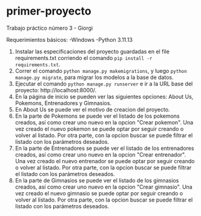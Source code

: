 # primer-proyecto

Trabajo práctico número 3 - Giorgi 

Requerimientos básicos:
-Windows
-Python 3.11.13

1) Instalar las especificaciones del proyecto guardadas en el file requirements.txt corriendo el comando `pip install -r requirements.txt`.
2) Correr el comando `python manage.py makemigrations`, y luego `python manage.py migrate`, para migrar los modelos a la base de datos.
3) Ejecutar el comando `python manage.py runserver` e ir a la URL base del proyecto: http://localhost:8000/.
4) En la página de inicio se pueden ver  las siguientes opciones: About Us, Pokemons, Entrenadores y Gimnasios.
5) En About Us se puede ver el motivo de creacion del proyecto.
6) En la parte de Pokemons se puede ver el listado de los pokemons creados, así como crear uno nuevo en la opcion "Crear pokemon". Una vez creado el nuevo pokemon se puede optar por seguir creando o volver al listado. Por otra parte, con la opcion buscar se puede filtrar el listado con los parámetros deseados.
7) En la parte de Entrenadores se puede ver el listado de los entrenadores creados, así como crear uno nuevo en la opcion "Crear entrenador". Una vez creado el nuevo entrenador se puede optar por seguir creando o volver al listado. Por otra parte, con la opcion buscar se puede filtrar el listado con los parámetros deseados.
8) En la parte de Gimnasios se puede ver el listado de los gimnasios creados, así como crear uno nuevo en la opcion "Crear gimnasio". Una vez creado el nuevo gimnasio se puede optar por seguir creando o volver al listado. Por otra parte, con la opcion buscar se puede filtrar el listado con los parámetros deseados.
